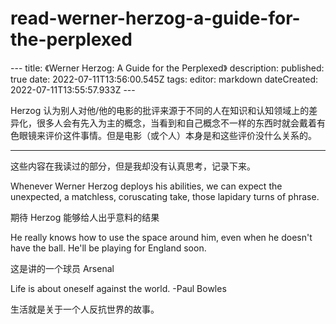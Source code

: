 # read-werner-herzog-a-guide-for-the-perplexed
--- title: 《Werner Herzog: A Guide for the Perplexed》 description:
published: true date: 2022-07-11T13:56:00.545Z tags: editor: markdown
dateCreated: 2022-07-11T13:55:57.933Z ---

Herzog
认为别人对他/他的电影的批评来源于不同的人在知识和认知领域上的差异化，很多人会有先入为主的概念，当看到和自己概念不一样的东西时就会戴着有色眼镜来评价这件事情。但是电影（或个人）本身是和这些评价没什么关系的。

---

这些内容在我读过的部分，但是我却没有认真思考，记录下来。

Whenever Werner Herzog deploys his abilities, we can expect the
unexpected, a matchless, coruscating take, those lapidary turns of
phrase.

期待 Herzog 能够给人出乎意料的结果

He really knows how to use the space around him, even when he doesn't
have the ball. He'll be playing for England soon.

这是讲的一个球员 Arsenal

Life is about oneself against the world. -Paul Bowles

生活就是关于一个人反抗世界的故事。
